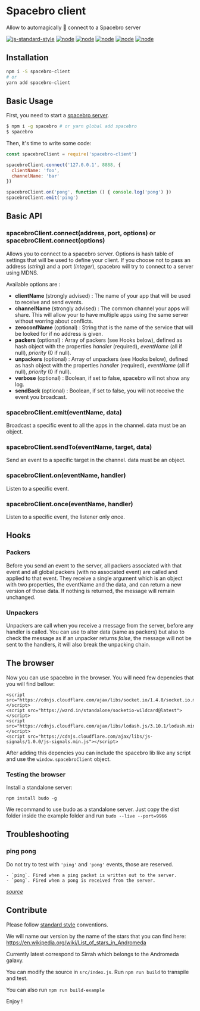 # Spacebro client
Allow to automagically 🌟 connect to a Spacebro server

[![js-standard-style](https://img.shields.io/badge/code%20style-standard-brightgreen.svg)](http://standardjs.com/) [![node](https://img.shields.io/badge/node-0.10.x-brightgreen.svg)](https://nodejs.org/en/) [![node](https://img.shields.io/badge/node-0.12.x-brightgreen.svg)](https://nodejs.org/en/) [![node](https://img.shields.io/badge/node-4.0.x-brightgreen.svg)](https://nodejs.org/en/) [![node](https://img.shields.io/badge/node-5.3.x-brightgreen.svg)](https://nodejs.org/en/) [![node](https://img.shields.io/badge/node-6.x.x-brightgreen.svg)](https://nodejs.org/en/)

## Installation

```bash
npm i -S spacebro-client
# or
yarn add spacebro-client
```

## Basic Usage

First, you need to start a [spacebro server](https://github.com/soixantecircuits/spacebro).

```bash
$ npm i -g spacebro # or yarn global add spacebro
$ spacebro
```

Then, it's time to write some code:

```js
const spacebroClient = require('spacebro-client')

spacebroClient.connect('127.0.0.1', 8888, {
  clientName: 'foo',
  channelName: 'bar'
})

spacebroClient.on('pong', function () { console.log('pong') })
spacebroClient.emit('ping')
```

## Basic API

### spacebroClient.connect(address, port, options) or spacebroClient.connect(options)

Allows you to connect to a spacebro server. Options is hash table of settings that will be used to define your client.
If you choose not to pass an address (*string*) and a port (*integer*), spacebro will try to connect to a server using MDNS.

Available options are :
- **clientName** (strongly advised) : The name of your app that will be used to receive and send events.
- **channelName** (strongly advised) : The common channel your apps will share. This will allow your to have multiple apps using the same server without worring about conflicts.
- **zeroconfName** (optional) : String that is the name of the service that will be looked for if no address is given.
- **packers** (optional) : Array of packers (see Hooks below), defined as hash object with the properties *handler* (required), *eventName* (all if null), *priority* (0 if null).
- **unpackers** (optional) : Array of unpackers (see Hooks below), defined as hash object with the properties *handler* (required), *eventName* (all if null), *priority* (0 if null).
- **verbose** (optional) : Boolean, if set to false, spacebro will not show any log.
- **sendBack** (optional) : Boolean, if set to false, you will not receive the event you broadcast.

### spacebroClient.emit(eventName, data)
Broadcast a specific event to all the apps in the channel. data must be an object.

### spacebroClient.sendTo(eventName, target, data)
Send an event to a specific target in the channel. data must be an object.

### spacebroClient.on(eventName, handler)
Listen to a specific event.

### spacebroClient.once(eventName, handler)
Listen to a specific event, the listener only once.

## Hooks

### Packers
Before you send an event to the server, all packers associated with that event and all global packers (with no associated event) are called and applied to that event. They receive a single argument which is an object with two properties, the eventName and the data, and can return a new version of those data. If nothing is returned, the message will remain unchanged.

### Unpackers
Unpackers are call when you receive a message from the server, before any handler is called. You can use to alter data (same as packers) but also to check the message as if an unpacker returns *false*, the message will not be sent to the handlers, it will also break the unpacking chain.

## The browser
Now you can use spacebro in the browser. You will need few depencies that you will find bellow:

```
<script src="https://cdnjs.cloudflare.com/ajax/libs/socket.io/1.4.8/socket.io.min.js"></script>
<script src="https://wzrd.in/standalone/socketio-wildcard@latest"></script>
<script src="https://cdnjs.cloudflare.com/ajax/libs/lodash.js/3.10.1/lodash.min.js"></script>
<script src="https://cdnjs.cloudflare.com/ajax/libs/js-signals/1.0.0/js-signals.min.js"></script>
```

After adding this depencies you can include the spacebro lib like any script and use the `window.spacebroClient` object.

### Testing the browser
Install a standalone server:

`npm install budo -g`

We recommand to use budo as a standalone server. Just copy the dist folder inside the example folder and run `budo --live --port=9966`

## Troubleshooting

### ping pong

Do not try to test with `'ping'` and `'pong'` events, those are reserved.

```
- `ping`. Fired when a ping packet is written out to the server.
- `pong`. Fired when a pong is received from the server.
```
*[source](https://github.com/socketio/socket.io-client/issues/1022)*

## Contribute

Please follow [standard style](https://github.com/feross/standard) conventions.

We will name our version by the name of the stars that you can find here: https://en.wikipedia.org/wiki/List_of_stars_in_Andromeda

Currently latest correspond to Sirrah which belongs to the Andromeda galaxy.

You can modify the source in `src/index.js`. Run `npm run build` to transpile and test.

You can also run `npm run build-example`

Enjoy !
